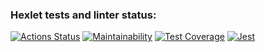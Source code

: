 ### Hexlet tests and linter status:
[![Actions Status](https://github.com/webdb81/frontend-project-46/workflows/hexlet-check/badge.svg)](https://github.com/webdb81/frontend-project-46/actions)
[![Maintainability](https://api.codeclimate.com/v1/badges/156b68720f2aac60f94e/maintainability)](https://codeclimate.com/github/webdb81/frontend-project-46/maintainability)
[![Test Coverage](https://api.codeclimate.com/v1/badges/156b68720f2aac60f94e/test_coverage)](https://codeclimate.com/github/webdb81/frontend-project-46/test_coverage)
[![Jest](https://github.com/webdb81/frontend-project-46/actions/workflows/jest.yml/badge.svg)](https://github.com/webdb81/frontend-project-46/actions/workflows/jest.yml)

